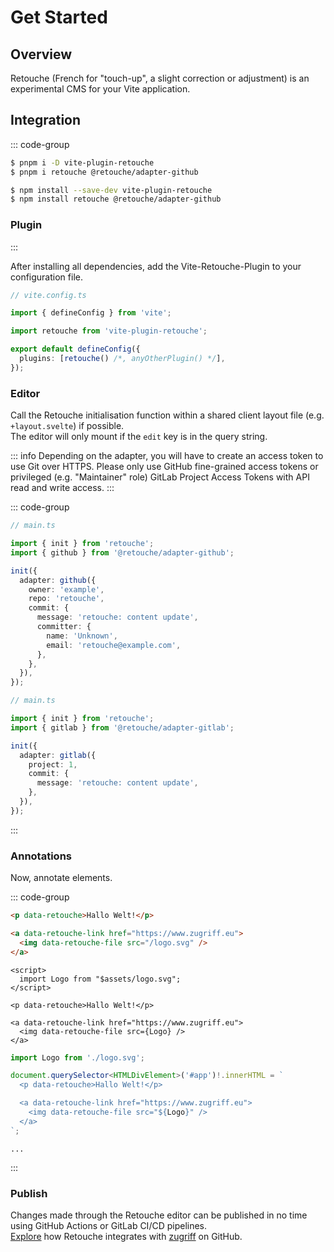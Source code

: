 # Get Started

## Overview

Retouche (French for "touch-up", a slight correction or adjustment) is an experimental CMS for your Vite application.

## Integration

::: code-group

```bash [PNPM]
$ pnpm i -D vite-plugin-retouche
$ pnpm i retouche @retouche/adapter-github
```

```bash [NPM]
$ npm install --save-dev vite-plugin-retouche
$ npm install retouche @retouche/adapter-github
```

### Plugin

:::

After installing all dependencies, add the Vite-Retouche-Plugin to your configuration file.

```ts
// vite.config.ts

import { defineConfig } from 'vite';

import retouche from 'vite-plugin-retouche';

export default defineConfig({
  plugins: [retouche() /*, anyOtherPlugin() */],
});
```

### Editor

Call the Retouche initialisation function within a shared client layout file (e.g. `+layout.svelte`) if possible.  
The editor will only mount if the `edit` key is in the query string.

::: info
Depending on the adapter, you will have to create an access token to use Git over HTTPS. Please only use GitHub fine-grained access tokens or privileged (e.g. "Maintainer" role) GitLab Project Access Tokens with API read and write access.
:::

::: code-group

```ts [GitHub]
// main.ts

import { init } from 'retouche';
import { github } from '@retouche/adapter-github';

init({
  adapter: github({
    owner: 'example',
    repo: 'retouche',
    commit: {
      message: 'retouche: content update',
      committer: {
        name: 'Unknown',
        email: 'retouche@example.com',
      },
    },
  }),
});
```

```ts [GitLab]
// main.ts

import { init } from 'retouche';
import { gitlab } from '@retouche/adapter-gitlab';

init({
  adapter: gitlab({
    project: 1,
    commit: {
      message: 'retouche: content update',
    },
  }),
});
```

:::

### Annotations

Now, annotate elements.

::: code-group

```html [HTML]
<p data-retouche>Hallo Welt!</p>

<a data-retouche-link href="https://www.zugriff.eu">
  <img data-retouche-file src="/logo.svg" />
</a>
```

```svelte [Svelte]
<script>
  import Logo from "$assets/logo.svg";
</script>

<p data-retouche>Hallo Welt!</p>

<a data-retouche-link href="https://www.zugriff.eu">
  <img data-retouche-file src={Logo} />
</a>
```

```ts [TypeScript]
import Logo from './logo.svg';

document.querySelector<HTMLDivElement>('#app')!.innerHTML = `
  <p data-retouche>Hallo Welt!</p>

  <a data-retouche-link href="https://www.zugriff.eu">
    <img data-retouche-file src="${Logo}" />
  </a>
`;
```

```text [...]
...
```

:::

### Publish

Changes made through the Retouche editor can be published in no time using GitHub Actions or GitLab CI/CD pipelines.  
[Explore](https://github.com/zugriffcloud/retouche/blob/main/.github/workflows/zugriff.yml) how Retouche integrates with [zugriff](https://www.zugriff.eu) on GitHub.
